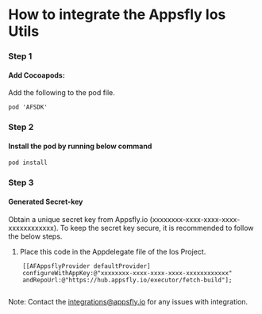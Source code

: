 # How to integrate the Appsfly Ios Utils

### Step 1
#### Add Cocoapods:
Add the following to the pod file.

```
pod 'AFSDK'
```
### Step 2
#### Install the pod by running below command
```
pod install
```

### Step 3
#### Generated Secret-key

Obtain a unique secret key from Appsfly.io (xxxxxxxx-xxxx-xxxx-xxxx-xxxxxxxxxxxx). To keep the secret key secure, it is recommended to follow the below steps.

1. Place this code in the Appdelegate file of the Ios Project.
```
    [[AFAppsflyProvider defaultProvider] 
    configureWithAppKey:@"xxxxxxxx-xxxx-xxxx-xxxx-xxxxxxxxxxxx"
    andRepoUrl:@"https://hub.appsfly.io/executor/fetch-build"];
    
```



Note: Contact the integrations@appsfly.io for any issues with integration.
